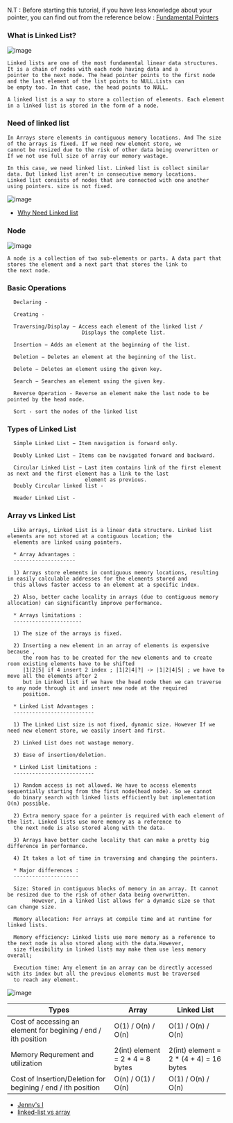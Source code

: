 N.T : Before starting this tutorial, if you have less knowledge about your pointer, you can find out from the reference below :
[Fundamental Pointers](https://github.com/PaponAhasan/Data-Structures-and-Algorithms/blob/69c48649a4a7356c686925ee1751fedb2028df21/Fundamental/Pointers/Pointers.md)


### What is Linked List?

![image](https://user-images.githubusercontent.com/59710234/155120811-c06d17cc-7271-4cae-825e-d5b715a54496.png)

```
Linked lists are one of the most fundamental linear data structures. It is a chain of nodes with each node having data and a 
pointer to the next node. The head pointer points to the first node and the last element of the list points to NULL.Lists can 
be empty too. In that case, the head points to NULL.

A linked list is a way to store a collection of elements. Each element in a linked list is stored in the form of a node.
```

### Need of linked list 
```
In Arrays store elements in contiguous memory locations. And The size of the arrays is fixed. If we need new element store, we 
cannot be resized due to the risk of other data being overwritten or If we not use full size of array our memory wastage.

In this case, we need linked list. Linked list is collect similar data. But linked list aren’t in consecutive memory locations.
Linked list consists of nodes that are connected with one another using pointers. size is not fixed.
```
![image](https://user-images.githubusercontent.com/59710234/174536036-5ea30ba3-f020-4cc2-b878-1ed8f81df9a6.png)

- [Why Need Linked list](https://www.youtube.com/watch?v=dmb1i4oN5oE&list=PLdo5W4Nhv31bbKJzrsKfMpo_grxuLl8LU&index=7)

### Node

![image](https://user-images.githubusercontent.com/59710234/155120216-bdeecd3f-ba61-4064-bec9-012bf8c6511e.png)

```
A node is a collection of two sub-elements or parts. A data part that stores the element and a next part that stores the link to 
the next node.
```
### Basic Operations
```
  Declaring - 
  
  Creating - 
  
  Traversing/Display − Access each element of the linked list / 
                        Displays the complete list.
  
  Insertion − Adds an element at the beginning of the list.

  Deletion − Deletes an element at the beginning of the list.
  
  Delete − Deletes an element using the given key.

  Search − Searches an element using the given key.
  
  Reverse Operation - Reverse an element make the last node to be pointed by the head node.
  
  Sort - sort the nodes of the linked list
```
### Types of Linked List
```
  Simple Linked List − Item navigation is forward only.

  Doubly Linked List − Items can be navigated forward and backward.

  Circular Linked List − Last item contains link of the first element as next and the first element has a link to the last 
                         element as previous.
  Doubly Circular linked list - 
  
  Header Linked List - 
```

### Array vs Linked List
```
  Like arrays, Linked List is a linear data structure. Linked list elements are not stored at a contiguous location; the 
  elements are linked using pointers.

  * Array Advantages :
  --------------------
  
  1) Arrays store elements in contiguous memory locations, resulting in easily calculable addresses for the elements stored and 
  this allows faster access to an element at a specific index.
  
  2) Also, better cache locality in arrays (due to contiguous memory allocation) can significantly improve performance.

  * Arrays limitations :
  ----------------------
  
  1) The size of the arrays is fixed.
  
  2) Inserting a new element in an array of elements is expensive because ,
     the room has to be created for the new elements and to create room existing elements have to be shifted 
     |1|2|5| if 4 insert 2 index ; |1|2|4|?| -> |1|2|4|5| ; we have to move all the elements after 2
     but in Linked list if we have the head node then we can traverse to any node through it and insert new node at the required
     position.

  * Linked List Advantages :
  --------------------------
  
  1) The Linked List size is not fixed, dynamic size. However If we need new element store, we easily insert and first.
  
  2) Linked List does not wastage memory.
  
  3) Ease of insertion/deletion.
  
  * Linked List limitations :
  --------------------------

  1) Random access is not allowed. We have to access elements sequentially starting from the first node(head node). So we cannot 
  do binary search with linked lists efficiently but implementation O(n) possible.
     
  2) Extra memory space for a pointer is required with each element of the list. Linked lists use more memory as a reference to 
  the next node is also stored along with the data.
     
  3) Arrays have better cache locality that can make a pretty big difference in performance.
  
  4) It takes a lot of time in traversing and changing the pointers.

  * Major differences :
  ---------------------
  
  Size: Stored in contiguous blocks of memory in an array. It cannot be resized due to the risk of other data being overwritten.
        However, in a linked list allows for a dynamic size so that can change size.
        
  Memory allocation: For arrays at compile time and at runtime for linked lists.
  
  Memory efficiency: Linked lists use more memory as a reference to the next node is also stored along with the data.However, 
  size flexibility in linked lists may make them use less memory overall;
  
  Execution time: Any element in an array can be directly accessed with its index but all the previous elements must be traversed
  to reach any element.
```
![image](https://user-images.githubusercontent.com/59710234/174722396-c01067bb-6a6a-416c-b1e0-677e516c4da4.png)

|  Types                                                         | Array                            | Linked List                                |
| -------------------------------------------------------------- | -------------------------------- | ------------------------------------------ |
| Cost of accessing an element for begining / end / ith position | O(1) / O(n) / O(n)               | O(1) / O(n) / O(n)                         |
| Memory Requrement and utilization                              | 2(int) element = 2 * 4 = 8 bytes | 2(int) element = 2 * (4 + 4) = 16 bytes    |            
| Cost of Insertion/Deletion for begining / end / ith position   | O(n) / O(1) / O(n)               | O(1) / O(n) / O(n)                         |

- [Jenny's l](https://www.youtube.com/watch?v=qauEA64G1Ds&list=PLdo5W4Nhv31bbKJzrsKfMpo_grxuLl8LU&index=9)
- [linked-list vs array](https://www.geeksforgeeks.org/linked-list-vs-array/)
